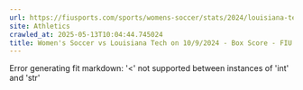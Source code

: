 ```yaml
---
url: https://fiusports.com/sports/womens-soccer/stats/2024/louisiana-tech/boxscore/12509
site: Athletics
crawled_at: 2025-05-13T10:04:44.745024
title: Women's Soccer vs Louisiana Tech on 10/9/2024 - Box Score - FIU Athletics
---
```


Error generating fit markdown: '<' not supported between instances of 'int' and 'str'